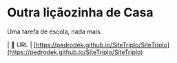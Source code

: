# Outra liçãozinha de Casa

Uma tarefa de escola, nada mais.

| :rocket: URL         | [https://pedrodek.github.io/SiteTriplo/SiteTriplo](https://pedrodek.github.io/SiteTriplo/SiteTriplo)
